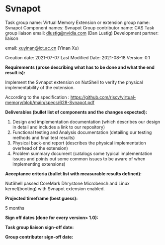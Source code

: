 # Svnapot

Task group name: Virtual Memory
Extension or extension group name: Svnapot
Component names: Svnapot
Group contributor name: CAS
Task group liaison email: dlustig@nvidia.com (Dan Lustig)
Development partner: liaison 

email: xuyinan@ict.ac.cn (Yinan Xu)

Creation date: 2021-07-07
Last Modified Date: 2021-08-18
Version: 0.1


**Requirements (prose describing what has to be done and what the end result is):**


Implement the Svnapot extension on NutShell to verify the physical implementability of the extension.

According to the specification : https://github.com/riscv/virtual-memory/blob/main/specs/628-Svnapot.pdf


**Deliverables (bullet list of components and the changes expected):**



1. Design and implementation documentation (which describes our design in detail and includes a link to our repository)
2. Functional testing and Analysis documentation (detailing our testing methods and final test results)
3. Physical back-end report (describes the physical implementation overhead of the extension)
4. Problem summary document (catalogs some typical implementation issues and points out some common issues to be aware of when implementing extensions)



**Acceptance criteria (bullet list with measurable results defined):**

NutShell passed CoreMark Dhrystone Microbench and Linux kernel(booting) with Svnapot extension enabled.


**Projected timeframe (best guess):**


5 months


**Sign off dates (done for every version> 1.0):**

**Task group liaison sign-off date:**

**Group contributor sign-off date:**  